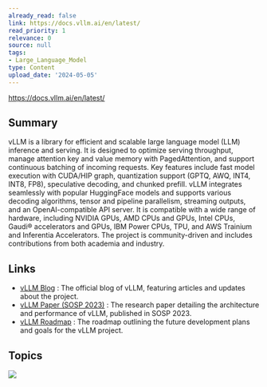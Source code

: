 ```yaml
---
already_read: false
link: https://docs.vllm.ai/en/latest/
read_priority: 1
relevance: 0
source: null
tags:
- Large_Language_Model
type: Content
upload_date: '2024-05-05'
---
```


https://docs.vllm.ai/en/latest/
## Summary

vLLM is a library for efficient and scalable large language model (LLM) inference and serving. It is designed to optimize serving throughput, manage attention key and value memory with PagedAttention, and support continuous batching of incoming requests. Key features include fast model execution with CUDA/HIP graph, quantization support (GPTQ, AWQ, INT4, INT8, FP8), speculative decoding, and chunked prefill. vLLM integrates seamlessly with popular HuggingFace models and supports various decoding algorithms, tensor and pipeline parallelism, streaming outputs, and an OpenAI-compatible API server. It is compatible with a wide range of hardware, including NVIDIA GPUs, AMD CPUs and GPUs, Intel CPUs, Gaudi® accelerators and GPUs, IBM Power CPUs, TPU, and AWS Trainium and Inferentia Accelerators. The project is community-driven and includes contributions from both academia and industry.
## Links

- [vLLM Blog](https://blog.vllm.ai) : The official blog of vLLM, featuring articles and updates about the project.
- [vLLM Paper (SOSP 2023)](https://arxiv.org/abs/2306.00978) : The research paper detailing the architecture and performance of vLLM, published in SOSP 2023.
- [vLLM Roadmap](https://roadmap.vllm.ai) : The roadmap outlining the future development plans and goals for the vLLM project.

## Topics

![](topics/Library/vLLM)